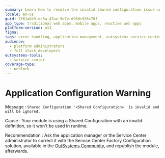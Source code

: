 ```yaml
---
summary: Learn how to resolve the invalid shared configuration issue in OutSystems 11 (O11) by consulting the Service Center Factory Configuration solution.
locale: en-us
guid: 7f61abb9-ec5a-47ae-9e7e-d98dc926e78f
app_type: traditional web apps, mobile apps, reactive web apps
platform-version: o11
figma:
tags: error handling, application management, outsystems service center, shared configuration issues, runtime errors
audience:
  - platform administrators
  - full stack developers
outsystems-tools:
  - service center
coverage-type:
  - unblock
---
```


# Application Configuration Warning

Message
:   `Shared Configuration '<Shared Configuration>' is invalid and will be ignored.`

Cause
:   Your module is using a Shared Configuration with an invalid definition, so it won't be used in runtime.

Recommendation
:   Ask the application manager or the Service Center administrator to correct it with the Service Center Factory Configuration solution, available in the [OutSystems Community](<http://www.outsystems.com/community>), and republish the module, afterwards.
